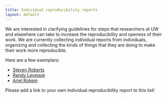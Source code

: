 ```yaml
---
title: Individual reproducibility reports
layout: default
---
```


We are interested in clarifying guidelines for steps that researchers at UW and
elsewhere can take to increase the reproducibility and openess of their work. We
are currently collecting individual reports from individuals, organizing and
collecting the kinds of things that they are doing to make their work more
reproducible.

Here are a few exemplars:

- [Steven Roberts](https://github.com/sr320/LabDocs/blob/master/web/ROS-profile.md)
- [Randy Leveque](https://gist.github.com/rjleveque/66ca8ffee989d59a8e48347f938b6c15)
- [Ariel Rokem](http://arokem.org/reproducibility/index.html)


Please add a link to your own individual reproducibility report to this list!
